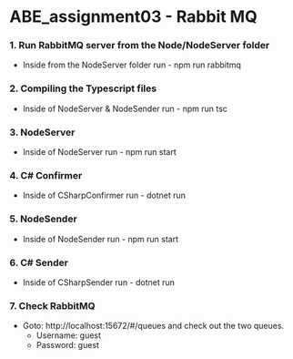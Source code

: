 # ABE_assignment03 - Rabbit MQ

### 1. Run RabbitMQ server from the Node/NodeServer folder

- Inside from the NodeServer folder run - npm run rabbitmq

### 2. Compiling the Typescript files

- Inside of NodeServer & NodeSender run - npm run tsc

### 3. NodeServer

- Inside of NodeServer run - npm run start

### 4. C# Confirmer

- Inside of CSharpConfirmer run - dotnet run

### 5. NodeSender

- Inside of NodeSender run - npm run start

### 6. C# Sender

- Inside of CSharpSender run - dotnet run

### 7. Check RabbitMQ
- Goto: http://localhost:15672/#/queues and check out the two queues.
  - Username: guest
  - Password: guest
